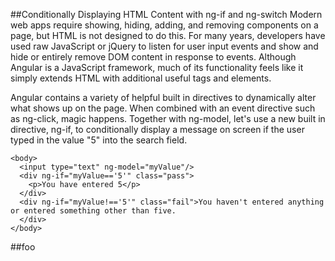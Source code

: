##Conditionally Displaying HTML Content with ng-if and ng-switch
Modern web apps require showing, hiding, adding, and removing components on a page, but HTML is not designed to do this. For many years, developers have used raw JavaScript or jQuery to listen for user input events and show and hide or entirely remove DOM content in response to events. Although Angular is a JavaScript framework, much of its functionality feels like it simply extends HTML with additional useful tags and elements.

Angular contains a variety of helpful built in directives to dynamically alter what shows up on the page. When combined with an event directive such as ng-click, magic happens. Together with ng-model, let's use a new built in directive, ng-if, to conditionally display a message on screen if the user typed in the value "5" into the search field.
```
<body>
  <input type="text" ng-model="myValue"/>
  <div ng-if="myValue=='5'" class="pass">
  	<p>You have entered 5</p>
  </div>
  <div ng-if="myValue!=='5'" class="fail">You haven't entered anything or entered something other than five.
  </div>
</body>
  ```
  ##foo